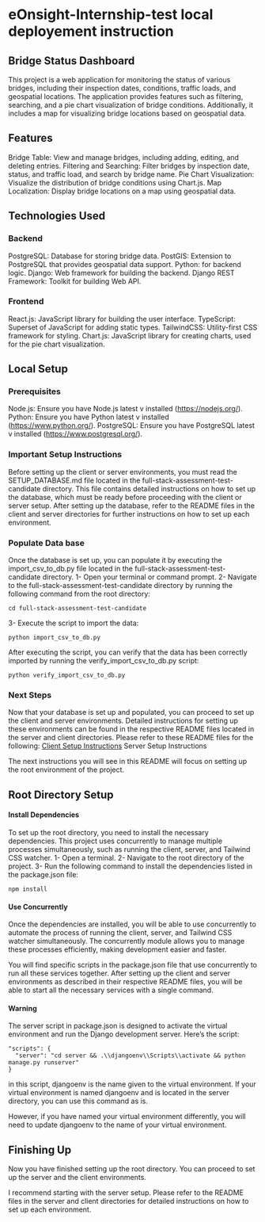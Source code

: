 # eOnsight-Internship-test local deployement instruction

## Bridge Status Dashboard
This project is a web application for monitoring the status of various bridges, including their inspection dates, conditions, traffic loads, and geospatial locations. The application provides features such as filtering, searching, and a pie chart visualization of bridge conditions. Additionally, it includes a map for visualizing bridge locations based on geospatial data.

## Features
Bridge Table: View and manage bridges, including adding, editing, and deleting entries.
Filtering and Searching: Filter bridges by inspection date, status, and traffic load, and search by bridge name.
Pie Chart Visualization: Visualize the distribution of bridge conditions using Chart.js.
Map Localization: Display bridge locations on a map using geospatial data.

## Technologies Used
### Backend
PostgreSQL: Database for storing bridge data.
PostGIS: Extension to PostgreSQL that provides geospatial data support.
Python: for backend logic.
Django: Web framework for building the backend.
Django REST Framework: Toolkit for building Web API.
### Frontend
React.js: JavaScript library for building the user interface.
TypeScript: Superset of JavaScript for adding static types.
TailwindCSS: Utility-first CSS framework for styling.
Chart.js: JavaScript library for creating charts, used for the pie chart visualization.

## Local Setup
### Prerequisites
Node.js: Ensure you have Node.js latest v installed (https://nodejs.org/).
Python: Ensure you have Python  latest v installed (https://www.python.org/).
PostgreSQL: Ensure you have PostgreSQL latest v installed (https://www.postgresql.org/).

### Important Setup Instructions
Before setting up the client or server environments, you must read the SETUP_DATABASE.md file located in the full-stack-assessment-test-candidate directory. This file contains detailed instructions on how to set up the database, which must be ready before proceeding with the client or server setup.
After setting up the database, refer to the README files in the client and server directories for further instructions on how to set up each environment.

### Populate Data base
Once the database is set up, you can populate it by executing the import_csv_to_db.py file located in the full-stack-assessment-test-candidate directory.
1- Open your terminal or command prompt.
2- Navigate to the full-stack-assessment-test-candidate directory by running the following command from the root directory:
```
cd full-stack-assessment-test-candidate

```
3- Execute the script to import the data:
```
python import_csv_to_db.py

```
After executing the script, you can verify that the data has been correctly imported by running the verify_import_csv_to_db.py script:
```
python verify_import_csv_to_db.py

```

### Next Steps
Now that your database is set up and populated, you can proceed to set up the client and server environments. Detailed instructions for setting up these environments can be found in the respective README files located in the server and client directories.
Please refer to these README files for the following:
<a href='https://github.com/ChevrierDev/eOnsight-Internship-test/blob/main/client/README.md'>Client Setup Instructions</a>
Server Setup Instructions 


The next instructions you will see in this README will focus on setting up the root environment of the project.

## Root Directory Setup
#### Install Dependencies
To set up the root directory, you need to install the necessary dependencies. This project uses concurrently to manage multiple processes simultaneously, such as running the client, server, and Tailwind CSS watcher.
1- Open a terminal.
2- Navigate to the root directory of the project.
3- Run the following command to install the dependencies listed in the package.json file:
```
npm install

```
#### Use Concurrently
Once the dependencies are installed, you will be able to use concurrently to automate the process of running the client, server, and Tailwind CSS watcher simultaneously. The concurrently module allows you to manage these processes efficiently, making development easier and faster.

You will find specific scripts in the package.json file that use concurrently to run all these services together. After setting up the client and server environments as described in their respective README files, you will be able to start all the necessary services with a single command.

#### Warning
The server script in package.json is designed to activate the virtual environment and run the Django development server. Here’s the script:
```
"scripts": {
  "server": "cd server && .\\djangoenv\\Scripts\\activate && python manage.py runserver"
}
```
in this script, djangoenv is the name given to the virtual environment. If your virtual environment is named djangoenv and is located in the server directory, you can use this command as is.

However, if you have named your virtual environment differently, you will need to update djangoenv to the name of your virtual environment.

## Finishing Up
Now you have finished setting up the root directory. You can proceed to set up the server and the client environments.

I recommend starting with the server setup. Please refer to the README files in the server and client directories for detailed instructions on how to set up each environment.